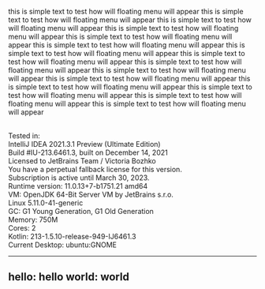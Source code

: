 this is simple text to test how will floating menu will appear
this is simple text to test how will floating menu will appear
this is simple text to test how will floating menu will appear
this is simple text to test how will floating menu will appear
this is simple text to test how will floating menu will appear
this is simple text to test how will floating menu will appear
this is simple text to test how will floating menu will appear
this is simple text to test how will floating menu will appear
this is simple text to test how will floating menu will appear
this is simple text to test how will floating menu will appear
this is simple text to test how will floating menu will appear
this is simple text to test how will floating menu will appear
this is simple text to test how will floating menu will appear
this is simple text to test how will floating menu will appear
this is simple text to test how will floating menu will appear


</br>Tested in:
</br>IntelliJ IDEA 2021.3.1 Preview (Ultimate Edition)
</br>Build #IU-213.6461.3, built on December 14, 2021
</br>Licensed to JetBrains Team / Victoria Bozhko
</br>You have a perpetual fallback license for this version.
</br>Subscription is active until March 30, 2023.
</br>Runtime version: 11.0.13+7-b1751.21 amd64
</br>VM: OpenJDK 64-Bit Server VM by JetBrains s.r.o.
</br>Linux 5.11.0-41-generic
</br>GC: G1 Young Generation, G1 Old Generation
</br>Memory: 750M
</br>Cores: 2
</br>Kotlin: 213-1.5.10-release-949-IJ6461.3
</br>Current Desktop: ubuntu:GNOME

---
hello: hello
world: world
---